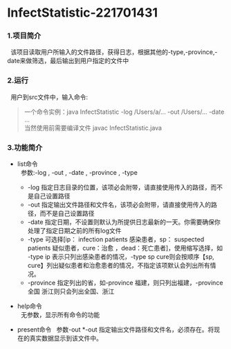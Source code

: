 # InfectStatistic-221701431

### 1.项目简介
&nbsp;&nbsp;该项目读取用户所输入的文件路径，获得日志，根据其他的-type,-province,-date来做筛选，最后输出到用户指定的文件中

### 2.运行
&nbsp;&nbsp;用户到src文件中，输入命令:

> 一个命令实例：java InfectStatistic -log /Users/a/... -out /Users/... -date ...  
> 当然使用前需要编译文件 javac InfectStatistic.java

### 3.功能简介
- list命令  
&nbsp;&nbsp;参数:-log , -out , -date , -province , -type  
    * -log 指定日志目录的位置，该项必会附带，请直接使用传入的路径，而不是自己设置路径
    * -out 指定输出文件路径和文件名，该项必会附带，请直接使用传入的路径，而不是自己设置路径
    * -date 指定日期，不设置则默认为所提供日志最新的一天。你需要确保你处理了指定日期之前的所有log文件
    * -type 可选择[ip： infection patients 感染患者，sp： suspected patients 疑似患者，cure：治愈 ，dead：死亡患者]，使用缩写选择，如 -type ip 表示只列出感染患者的情况，-type sp cure则会按顺序【sp, cure】列出疑似患者和治愈患者的情况，不指定该项默认会列出所有情况。
    * -province 指定列出的省，如-province 福建，则只列出福建，-province 全国 浙江则只会列出全国、浙江

- help命令  
&nbsp;&nbsp;无参数，显示所有命令的功能

- present命令
&nbsp;&nbsp;参数-out
    *-out 指定输出文件路径和文件名，必须存在。将现在的真实数据显示到该文件中。

